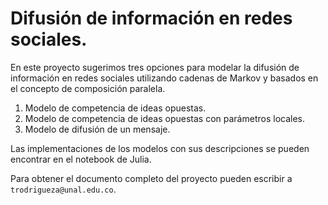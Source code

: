 # Difusión de información en redes sociales.

En este proyecto sugerimos tres opciones para modelar la difusión de información en redes sociales utilizando cadenas de Markov y basados en el concepto de composición paralela.


1. Modelo de competencia de ideas opuestas.
2. Modelo de competencia de ideas opuestas con parámetros locales.
3. Modelo de difusión de un mensaje.


Las implementaciones de los modelos con sus descripciones se pueden encontrar en el notebook de Julia.

Para obtener el documento completo del proyecto pueden escribir a `trodrigueza@unal.edu.co`.
